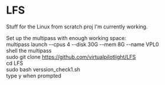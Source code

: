 # LFS
Stuff for the Linux from scratch proj I'm currently working.

Set up the multipass with enough working space:  
multipass launch --cpus 4 --disk 30G --mem 8G --name VPL0  
shell the multipass  
sudo git clone https://github.com/virtualpilotlight/LFS  
cd LFS  
sudo bash verssion_check1.sh  
type y when prompted  
